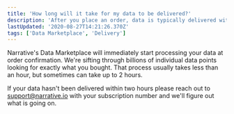 ```yaml
---
title: 'How long will it take for my data to be delivered?'
description: 'After you place an order, data is typically delivered within an hour but in some circumstances it can take up to two hours.'
lastUpdated: '2020-08-27T14:21:26.370Z'
tags: ['Data Marketplace', 'Delivery']
---
```

Narrative's Data Marketplace will immediately start processing your data at order confirmation. We're sifting through billions of individual data points looking for exactly what you bought. That process usually takes less than an hour, but sometimes can take up to 2 hours.

If your data hasn't been delivered within two hours please reach out to [support@narrative.io](mailto:support@narrative.io) with your subscription number and we'll figure out what is going on.
